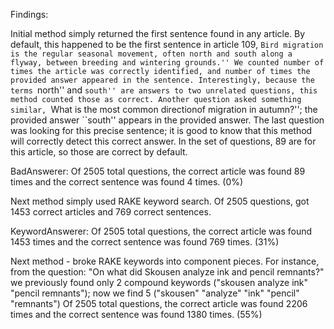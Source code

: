 Findings:

Initial method simply returned the first sentence found in any article. By default, this happened to be the first sentence in article 109, ``Bird migration is the regular seasonal movement, often north and south along a flyway, between breeding and wintering grounds.'' We counted number of times the article was correctly identified, and number of times the provided answer appeared in the sentence. Interestingly, because the terms ``north'' and ``south'' are answers to two unrelated questions, this method counted those as correct. Another question asked something similar, ``What is the most common directionof migration in autumn?''; the provided answer ``south'' appears in the provided answer. The last question was looking for this precise sentence; it is good to know that this method will correctly detect this correct answer. In the set of questions, 89 are for this article, so those are correct by default.

BadAnswerer: Of 2505 total questions, the correct article was found 89 times and the correct sentence was found 4 times. (0%)

Next method simply used RAKE keyword search. Of 2505 questions, got 1453 correct articles and 769 correct sentences.

KeywordAnswerer: Of 2505 total questions, the correct article was found 1453 times and the correct sentence was found 769 times. (31%)

Next method - broke RAKE keywords into component pieces. For instance, from the question: "On what did Skousen analyze ink and pencil remnants?" we previously found only 2 compound keywords ("skousen analyze ink" "pencil remnants"); now we find 5 ("skousen" "analyze" "ink" "pencil" "remnants")
Of 2505 total questions, the correct article was found 2206 times and the correct sentence was found 1380 times. (55%)

